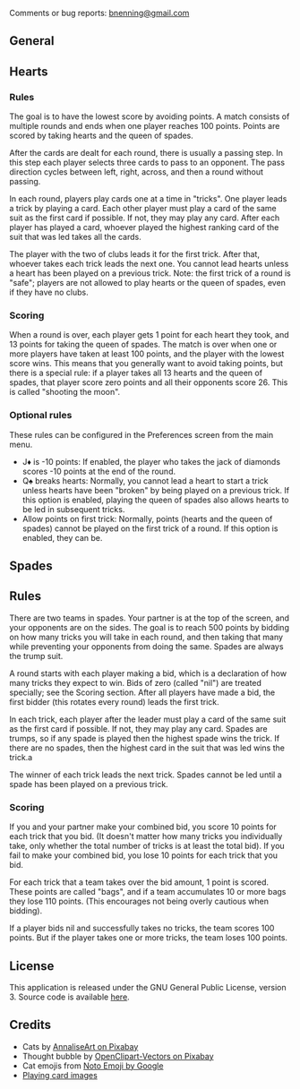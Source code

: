 Comments or bug reports: [bnenning@gmail.com](mailto:bnenning@gmail.com)

## General


## Hearts

### Rules
The goal is to have the lowest score by avoiding points. A match consists of multiple rounds and
ends when one player reaches 100 points. Points are scored by taking hearts and the queen of spades.

After the cards are dealt for each round, there is usually a passing step. In this step each player
selects three cards to pass to an opponent. The pass direction cycles between left, right, across,
and then a round without passing.

In each round, players play cards one at a time in "tricks". One player leads a trick by playing a
card. Each other player must play a card of the same suit as the first card if possible. If
not, they may play any card. After each player has played a card, whoever played the highest ranking
card of the suit that was led takes all the cards.

The player with the two of clubs leads it for the first trick. After that, whoever takes each
trick leads the next one. You cannot lead hearts unless a heart has been played on a previous trick.
Note: the first trick of a round is "safe"; players are not allowed to play hearts or the queen of
spades, even if they have no clubs.

### Scoring
When a round is over, each player gets 1 point for each heart they took, and 13 points for taking
the queen of spades. The match is over when one or more players have taken at least 100 points, and
the player with the lowest score wins. This means that you generally want to avoid taking
points, but there is a special rule: if a player takes all 13 hearts and the queen of spades, that
player score zero points and all their opponents score 26. This is called "shooting the moon".

### Optional rules
These rules can be configured in the Preferences screen from the main menu.
- J♦ is -10 points: If enabled, the player who takes the jack of diamonds scores -10 points at the
end of the round.
- Q♠ breaks hearts: Normally, you cannot lead a heart to start a trick unless hearts have been
"broken" by being played on a previous trick. If this option is enabled, playing the queen of spades
also allows hearts to be led in subsequent tricks.
- Allow points on first trick: Normally, points (hearts and the queen of spades) cannot be played on
the first trick of a round. If this option is enabled, they can be.

## Spades

## Rules
There are two teams in spades. Your partner is at the top of the screen, and your opponents are on
the sides. The goal is to reach 500 points by bidding on how many tricks you will take in each
round, and then taking that many while preventing your opponents from doing the same. Spades are
always the trump suit.

A round starts with each player making a bid, which is a declaration of how many tricks they expect
to win. Bids of zero (called "nil") are treated specially; see the Scoring section. After all
players have made a bid, the first bidder (this rotates every round) leads the first trick.

In each trick, each player after the leader must play a card of the same suit as the first card if
possible. If not, they may play any card. Spades are trumps, so if any spade is played then the
highest spade wins the trick. If there are no spades, then the highest card in the suit that was
led wins the trick.a

The winner of each trick leads the next trick. Spades cannot be led until a spade has been played
on a previous trick.

### Scoring
If you and your partner make your combined bid, you score 10 points for each trick that you bid.
(It doesn't matter how many tricks you individually take, only whether the total number of tricks
is at least the total bid). If you fail to make your combined bid, you lose 10 points for each
trick that you bid.

For each trick that a team takes over the bid amount, 1 point is scored. These points are called
"bags", and if a team accumulates 10 or more bags they lose 110 points. (This encourages not being
overly cautious when bidding).

If a player bids nil and successfully takes no tricks, the team scores 100 points. But if the
player takes one or more tricks, the team loses 100 points.

## License

This application is released under the GNU General Public License, version 3. Source code is
available [here](https://github.com/dozingcat/CatCardCafe).

## Credits

- Cats by [AnnaliseArt on Pixabay](https://pixabay.com/illustrations/cats-hanging-cats-kitty-cat-paw-3611310/)
- Thought bubble by [OpenClipart-Vectors on Pixabay](https://pixabay.com/vectors/balloon-bubble-speech-thought-150981/)
- Cat emojis from [Noto Emoji by Google](https://github.com/googlefonts/noto-emoji/)
- [Playing card images](https://code.google.com/archive/p/vector-playing-cards/)
